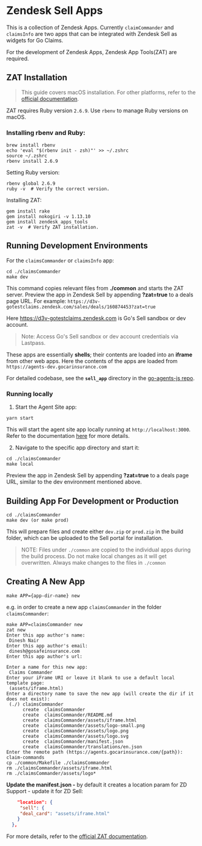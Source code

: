 # Zendesk Sell Apps

This is a collection of Zendesk Apps. Currently `claimCommander` and `claimsInfo` are two apps that can be integrated with Zendesk Sell as widgets for Go Claims.

For the development of Zendesk Apps, Zendesk App Tools(ZAT) are required.

## ZAT Installation

> This guide covers macOS installation. For other platforms, refer to the [official documentation](https://developer.zendesk.com/documentation/apps/zendesk-app-tools-zat/installing-and-using-zat/).

ZAT requires Ruby version `2.6.9`. Use `rbenv` to manage Ruby versions on macOS.

### Installing rbenv and Ruby:
```console
brew install rbenv
echo 'eval "$(rbenv init - zsh)"' >> ~/.zshrc
source ~/.zshrc
rbenv install 2.6.9
```

Setting Ruby version:
```console
rbenv global 2.6.9
ruby -v  # Verify the correct version.
```

Installing ZAT:
```console
gem install rake
gem install nokogiri -v 1.13.10
gem install zendesk_apps_tools
zat -v  # Verify ZAT installation.
```

## Running Development Environments

For the `claimsCommander` or `claimsInfo` app:
```console
cd ./claimsCommander
make dev
```

This command copies relevant files from **./common** and starts the ZAT server. Preview the app in Zendesk Sell by appending **?zat=true** to a deals page URL. For example: `https://d3v-gotestclaims.zendesk.com/sales/deals/160874453?zat=true`

Here https://d3v-gotestclaims.zendesk.com is Go's Sell sandbox or dev account.

> Note: Access Go's Sell sandbox or dev account credentials via Lastpass.

These apps are essentially **shells**; their contents are loaded into an **iframe** from other web apps. Here the contents of the apps are loaded from `https://agents-dev.gocarinsurance.com`

For detailed codebase, see the **`sell_app`** directory in the [go-agents-js repo](https://github.com/gomaps/go-agents-js/tree/master/src/sell_app).

### Running locally

1. Start the Agent Site app:
```console
yarn start
```

This will start the agent site app locally running at `http://localhost:3000`. Refer to the documentation [here](https://github.com/gomaps/go-agents-js/tree/master#initial-setup) for more details.

2. Navigate to the specific app directory and start it:
```console
cd ./claimsCommander
make local
```

Preview the app in Zendesk Sell by appending **?zat=true** to a deals page URL, similar to the dev environment mentioned above.

## Building App For Development or Production

```console
cd ./claimsCommander
make dev (or make prod)
```

This will prepare files and create either `dev.zip` or `prod.zip` in the build folder, which can be uploaded to the Sell portal for installation.

> NOTE: Files under `./common` are copied to the individual apps during the build process. Do not make local changes as it will get overwritten. Always make changes to the files in `./common`

## Creating A New App
```console
make APP={app-dir-name} new
```

e.g. in order to create a new app `claimsCommander` in the folder `claimsCommander`:

```console
make APP=claimsCommander new
zat new
Enter this app author's name:
 Dinesh Nair
Enter this app author's email:
 dinesh@gosafeinsurance.com
Enter this app author's url:
 
Enter a name for this new app:
 Claims Commander
Enter your iFrame URI or leave it blank to use a default local template page:
 (assets/iframe.html) 
Enter a directory name to save the new app (will create the dir if it does not exist):
 (./) claimsCommander
      create  claimsCommander
      create  claimsCommander/README.md
      create  claimsCommander/assets/iframe.html
      create  claimsCommander/assets/logo-small.png
      create  claimsCommander/assets/logo.png
      create  claimsCommander/assets/logo.svg
      create  claimsCommander/manifest.json
      create  claimsCommander/translations/en.json
Enter the remote path (https://agents.gocarinsurance.com/{path}): claim-commands
cp ./common/Makefile ./claimsCommander
rm ./claimsCommander/assets/iframe.html
rm ./claimsCommander/assets/logo*
```

**Update the manifest.json -** by default it creates a location param for ZD Support - update it for ZD Sell:
```json
    "location": {
     "sell": {
     "deal_card": "assets/iframe.html"
    }
  },
```

For more details, refer to the [official ZAT documentation](https://developer.zendesk.com/documentation/apps/zendesk-app-tools-zat/installing-and-using-zat/#using-zat).
